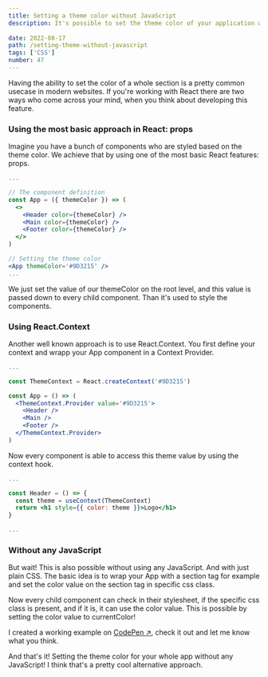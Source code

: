 ```yaml
---
title: Setting a theme color without JavaScript
description: It's possible to set the theme color of your application without JavaScript. It just works with plain CSS.
  
date: 2022-08-17
path: /setting-theme-without-javascript
tags: ['CSS']
number: 47
---
```


Having the ability to set the color of a whole section is a pretty common usecase in modern websites. If you're working with React there are two ways who come across your mind, when you think about developing this feature.

### Using the most basic approach in React: props

Imagine you have a bunch of components who are styled based on the theme color. We achieve that by using one of the most basic React features: props.

```jsx
...

// The component definition
const App = ({ themeColor }) => (
  <>
    <Header color={themeColor} />
    <Main color={themeColor} />
    <Footer color={themeColor} />
  </>
)

// Setting the theme color
<App themeColor='#9D3215' />
...
```

We just set the value of our themeColor on the root level, and this value is passed down to every child component. Than it's used to style the components.

### Using React.Context
Another well known approach is to use React.Context. You first define your context and wrapp your App component in a Context Provider.

```jsx
...

const ThemeContext = React.createContext('#9D3215')

const App = () => (
  <ThemeContext.Provider value='#9D3215'>
    <Header />
    <Main />
    <Footer />
  </ThemeContext.Provider>
)
```

Now every component is able to access this theme value by using the context hook.

```jsx
...

const Header = () => {
  const theme = useContext(ThemeContext)
  return <h1 style={{ color: theme }}>Logo</h1>
}

...
```

### Without any JavaScript

But wait! This is also possible without using any JavaScript. And with just plain CSS. The basic idea is to wrap your App with a section tag for example and set the color value on the section tag in specific css class.

Now every child component can check in their stylesheet, if the specific css class is present, and if it is, it can use the color value.
This is possible by setting the color value to currentColor! 

I created a working example on <a href="https://codepen.io/Mkuehb/pen/PoRXqrW" target="_blank">CodePen &#8599;</a>, check it out and let me know what you think.

And that's it! Setting the theme color for your whole app without any JavaScript! I think that's a pretty cool alternative approach. 
